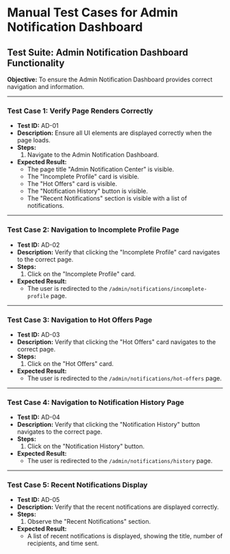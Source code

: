 
# Manual Test Cases for Admin Notification Dashboard

## Test Suite: Admin Notification Dashboard Functionality

**Objective:** To ensure the Admin Notification Dashboard provides correct navigation and information.

---

### **Test Case 1: Verify Page Renders Correctly**

-   **Test ID:** AD-01
-   **Description:** Ensure all UI elements are displayed correctly when the page loads.
-   **Steps:**
    1.  Navigate to the Admin Notification Dashboard.
-   **Expected Result:**
    -   The page title "Admin Notification Center" is visible.
    -   The "Incomplete Profile" card is visible.
    -   The "Hot Offers" card is visible.
    -   The "Notification History" button is visible.
    -   The "Recent Notifications" section is visible with a list of notifications.

---

### **Test Case 2: Navigation to Incomplete Profile Page**

-   **Test ID:** AD-02
-   **Description:** Verify that clicking the "Incomplete Profile" card navigates to the correct page.
-   **Steps:**
    1.  Click on the "Incomplete Profile" card.
-   **Expected Result:**
    -   The user is redirected to the `/admin/notifications/incomplete-profile` page.

---

### **Test Case 3: Navigation to Hot Offers Page**

-   **Test ID:** AD-03
-   **Description:** Verify that clicking the "Hot Offers" card navigates to the correct page.
-   **Steps:**
    1.  Click on the "Hot Offers" card.
-   **Expected Result:**
    -   The user is redirected to the `/admin/notifications/hot-offers` page.

---

### **Test Case 4: Navigation to Notification History Page**

-   **Test ID:** AD-04
-   **Description:** Verify that clicking the "Notification History" button navigates to the correct page.
-   **Steps:**
    1.  Click on the "Notification History" button.
-   **Expected Result:**
    -   The user is redirected to the `/admin/notifications/history` page.

---

### **Test Case 5: Recent Notifications Display**

-   **Test ID:** AD-05
-   **Description:** Verify that the recent notifications are displayed correctly.
-   **Steps:**
    1.  Observe the "Recent Notifications" section.
-   **Expected Result:**
    -   A list of recent notifications is displayed, showing the title, number of recipients, and time sent.
